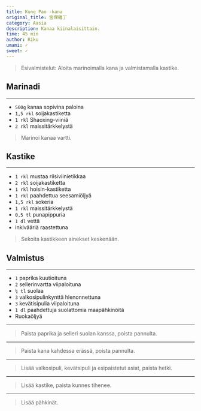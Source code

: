 ```yaml
---
title: Kung Pao -kana
original_title: 宮保雞丁
category: Aasia
description: Kanaa kiinalaisittain.
time: 45 min
author: Riku
umami: ✓
sweet: ✓
---
```


> Esivalmistelut: Aloita marinoimalla kana ja valmistamalla kastike.

## Marinadi

---

* `500g` kanaa sopivina paloina
* `1,5 rkl` soijakastiketta
* `1 rkl` Shaoxing-viiniä
* `2 rkl` maissitärkkelystä

> Marinoi kanaa vartti.

## Kastike

---

* `1 rkl` mustaa riisiviinietikkaa
* `2 rkl` soijakastiketta
* `1 rkl` hoisin-kastiketta
* `1 rkl` paahdettua seesamiöljyä
* `1,5 rkl` sokeria
* `1 rkl` maissitärkkelystä
* `0,5 tl` punapippuria
* `1 dl` vettä
* inkivääriä raastettuna

> Sekoita kastikkeen ainekset keskenään.

## Valmistus

---

* `1` paprika kuutioituna
* `2` sellerinvartta viipaloituna
* `¼ tl` suolaa
* `3` valkosipulinkynttä hienonnettuna
* `3` kevätisipulia viipaloituna
* `1 dl` paahdettuja suolattomia maapähkinöitä
* Ruokaöljyä

---

> Paista paprika ja selleri suolan kanssa, poista pannulta.

---

> Paista kana kahdessa erässä, poista pannulta.

---

> Lisää valkosipuli, kevätsipuli ja esipaistetut asiat, paista hetki.

---

> Lisää kastike, paista kunnes tihenee.

---

> Lisää pähkinät.